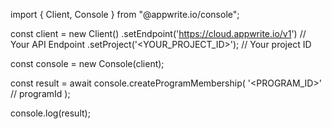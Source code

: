 import { Client, Console } from "@appwrite.io/console";

const client = new Client()
    .setEndpoint('https://cloud.appwrite.io/v1') // Your API Endpoint
    .setProject('<YOUR_PROJECT_ID>'); // Your project ID

const console = new Console(client);

const result = await console.createProgramMembership(
    '<PROGRAM_ID>' // programId
);

console.log(result);

